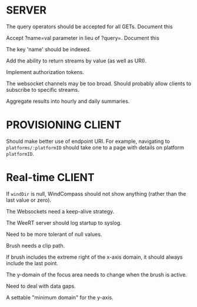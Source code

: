 # SERVER

The query operators should be accepted for all GETs.
Document this

Accept ?name=val parameter in lieu of ?query=.
Document this

The key 'name' should be indexed.

Add the ability to return streams by value (as well as URI).

Implement authorization tokens.

The websocket channels may be too broad. Should probably allow clients to subscribe
to specific streams.

Aggregate results into hourly and daily summaries.

# PROVISIONING CLIENT

Should make better use of endpoint URI. For example, navigating to `platforms/:platformID` should take one to a page
with details on platform `platformID`.

# Real-time CLIENT

If `windDir` is null, WindCompass should not show anything (rather than the last value or zero).

The Websockets need a keep-alive strategy.

The WeeRT server should log startup to syslog.

Need to be more tolerant of null values.

Brush needs a clip path.

If brush includes the extreme right of the x-axis domain, it should always
include the last point.

The y-domain of the focus area needs to change when the brush is active.

Need to deal with data gaps.

A settable "minimum domain" for the y-axis.

